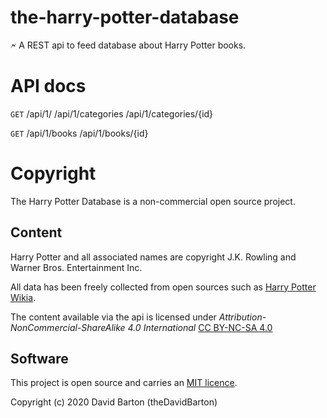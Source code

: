 # the-harry-potter-database

🗲 A REST api to feed database about Harry Potter books.

# API docs

`GET`
/api/1/
/api/1/categories
/api/1/categories/{id}

`GET`
/api/1/books
/api/1/books/{id}

# Copyright

The Harry Potter Database is a non-commercial open source project.

## Content

Harry Potter and all associated names are copyright J.K. Rowling and Warner Bros. Entertainment Inc.

All data has been freely collected from open sources such as [Harry Potter Wikia](https://harrypotter.fandom.com/wiki/Main_Page).

The content available via the api is licensed under _Attribution-NonCommercial-ShareAlike 4.0 International_ [CC BY-NC-SA 4.0](https://creativecommons.org/licenses/by-nc-sa/4.0/)

## Software

This project is open source and carries an [MIT licence](LICENSE).

Copyright (c) 2020 David Barton (theDavidBarton)

